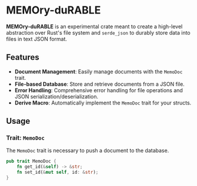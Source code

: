 # MEMOry-duRABLE

**MEMOry-duRABLE** is an experimental crate meant to create a high-level abstraction over Rust's file system and `serde_json` to durably store data into files in text JSON format.

## Features

- **Document Management**: Easily manage documents with the `MemoDoc` trait.
- **File-based Database**: Store and retrieve documents from a JSON file.
- **Error Handling**: Comprehensive error handling for file operations and JSON serialization/deserialization.
- **Derive Macro**: Automatically implement the `MemoDoc` trait for your structs.

## Usage

### Trait: `MemoDoc`

The `MemoDoc` trait is necessary to push a document to the database.

```rust
pub trait MemoDoc {
    fn get_id(&self) -> &str;
    fn set_id(&mut self, id: &str);
}
```

